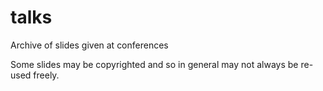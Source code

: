 # talks

Archive of slides given at conferences

Some slides may be copyrighted and so in general may not always be re-used freely.

